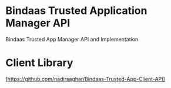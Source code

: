 # Bindaas Trusted Application Manager API
Bindaas Trusted App Manager API and Implementation

# Client Library
[https://github.com/nadirsaghar/Bindaas-Trusted-App-Client-API]
